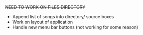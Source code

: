 ~~NEED TO WORK ON FILES DIRECTORY~~

* Append list of songs into directory/ source boxes
* Work on layout of application
* Handle new menu bar buttons (not working for some reason)

